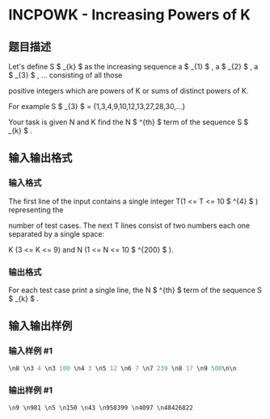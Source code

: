 # INCPOWK - Increasing Powers of K

## 题目描述

Let's define S $ _{k} $ as the increasing sequence a $ _{1} $ , a $ _{2} $ , a $ _{3} $ , ... consisting of all those

positive integers which are powers of K or sums of distinct powers of K.

For example S $ _{3} $ = {1,3,4,9,10,12,13,27,28,30,...}

Your task is given N and K find the N $ ^{th} $ term of the sequence S $ _{k} $ .

## 输入输出格式

### 输入格式

The first line of the input contains a single integer T(1 <= T <= 10 $ ^{4} $ ) representing the

number of test cases. The next T lines consist of two numbers each one separated by a single space:

K (3 <= K <= 9) and N (1 <= N <= 10 $ ^{200} $ ).

### 输出格式

For each test case print a single line, the N $ ^{th} $ term of the sequence S $ _{k} $ .

## 输入输出样例

### 输入样例 #1

```cpp
\n8 \n3 4 \n3 100 \n4 3 \n5 12 \n6 7 \n7 239 \n8 17 \n9 500\n\n
```


### 输出样例 #1

```cpp
\n9 \n981 \n5 \n150 \n43 \n958399 \n4097 \n48426822
```



